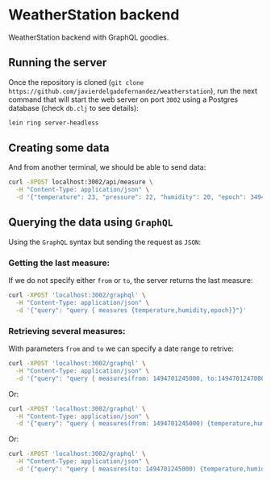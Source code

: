 # WeatherStation backend
WeatherStation backend with GraphQL goodies.

## Running the server
Once the repository is cloned (``git clone https://github.com/javierdelgadofernandez/weatherstation``), run the next command that will start the web server on port ``3002`` using a Postgres database (check ``db.clj`` to see details):
```sh
lein ring server-headless   
```

## Creating some data
And from another terminal, we should be able to send data:
```sh
curl -XPOST localhost:3002/api/measure \
  -H "Content-Type: application/json" \
  -d '{"temperature": 23, "pressure": 22, "humidity": 20, "epoch": 3494701246000}' 
```

## Querying the data using ``GraphQL``
Using the ``GraphQL`` syntax but sending the request as ``JSON``:
### Getting the last measure:
If we do not specify either ``from`` or ``to``, the server returns the last measure:
```sh
curl -XPOST 'localhost:3002/graphql' \
  -H "Content-Type: application/json" \
  -d '{"query": "query { measures {temperature,humidity,epoch}}"}' 
```
### Retrieving several measures:
With parameters ``from`` and ``to`` we can specify a date range to retrive:
```sh
curl -XPOST 'localhost:3002/graphql' \
  -H "Content-Type: application/json" \
  -d '{"query": "query { measures(from: 1494701245000, to:1494701247000) {temperature,humidity,epoch}}"}'
```
Or:
```sh
curl -XPOST 'localhost:3002/graphql' \
  -H "Content-Type: application/json" \
  -d '{"query": "query { measures(from: 1494701245000) {temperature,humidity,epoch}}"}'
```

Or:
```sh
curl -XPOST 'localhost:3002/graphql' \
  -H "Content-Type: application/json" \
  -d '{"query": "query { measures(to: 1494701245000) {temperature,humidity,epoch}}"}'
```
